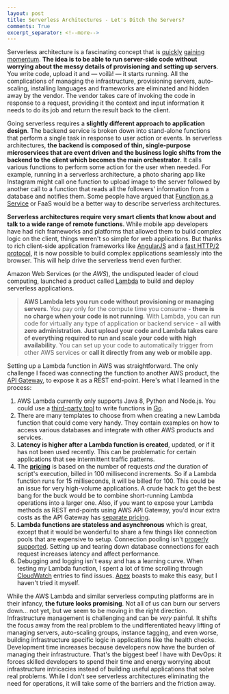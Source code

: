 ```yaml
---
layout: post
title: Serverless Architectures - Let's Ditch the Servers?
comments: True
excerpt_separator: <!--more-->
---
```


Serverless architecture is a fascinating concept that is [quickly](http://martinfowler.com/articles/serverless.html) [gaining](http://highscalability.com/blog/2015/12/7/the-serverless-start-up-down-with-servers.html) [momentum](https://www.manning.com/books/serverless-architectures-on-aws). **The idea is to be able to run server-side code without worrying about the messy details of provisioning and setting up servers**. You write code, upload it and — voilà! — it starts running. All the complications of managing the infrastructure, provisioning servers, auto-scaling, installing languages and frameworks are eliminated and hidden away by the vendor. The vendor takes care of invoking the code in response to a request, providing it the context and input information it needs to do its job and return the result back to the client.

<!--more-->

Going serverless requires a **slightly different approach to application design**. The backend service is broken down into stand-alone functions that perform a single task in response to user action or events. In serverless architectures, **the backend is composed of thin, single-purpose microservices that are event driven and the business logic shifts from the backend to the client which becomes the main orchestrator**. It calls various functions to perform some action for the user when needed. For example, running in a serverless architecture, a photo sharing app like Instagram might call one function to upload image to the server followed by another call to a function that reads all the followers' information from a database and notifies them. Some people have argued that [Function as a Service](https://twitter.com/marak/status/736357543598002176) or FaaS would be a better way to describe serverless architectures.

**Serverless architectures require very smart clients that know about and talk to a wide range of remote functions**. While mobile app developers have had rich frameworks and platforms that allowed them to build complex logic on the client, things weren't so simple for web applications. But thanks to rich client-side application frameworks like [AngularJS](https://en.wikipedia.org/wiki/AngularJS) and a [fast HTTP/2 protocol](http://codeahoy.com/2016/04/23/what-is-http2/), it is now possible to build complex applications seamlessly into the browser. This will help drive the serverless trend even further.

Amazon Web Services (or the *AWS*), the undisputed leader of cloud computing, launched a product called [Lambda](https://aws.amazon.com/lambda/) to build and deploy serverless applications.

> **AWS Lambda lets you run code without provisioning or managing servers**. You pay only for the compute time you consume - **there is no charge when your code is not running**. With Lambda, you can run code for virtually any type of application or backend service - all **with zero administration**. **Just upload your code and Lambda takes care of everything required to run and scale your code with high availability**. You can set up your code to automatically trigger from other AWS services or **call it directly from any web or mobile app**.

Setting up a Lambda function in AWS was straightforward. The only challenge I faced was connecting the function to another AWS product, the [API Gateway](https://aws.amazon.com/api-gateway/), to expose it as a REST end-point. Here's what I learned in the process:

1. AWS Lambda currently only supports Java 8, Python and Node.js. You could use a [third-party tool](https://medium.com/apex-serverless/introducing-apex-800824ffaa70#.3d8yjux00) to write functions in [Go](https://golang.org/).
2. There are many templates to choose from when creating a new Lambda function that could come very handy. They contain examples on how to access various databases and integrate with other AWS products and services.
3. **Latency is higher after a Lambda function is created**, updated, or if it has not been used recently. This can be problematic for certain applications that see intermittent traffic patterns.
4. The **[pricing](https://aws.amazon.com/lambda/pricing/)** is based on the number of requests *and* the duration of script's execution, billed in 100 millisecond increments. So if a Lambda function runs for 15 milliseconds, it will be billed for 100. This could be an issue for very high-volume applications. A crude hack to get the best bang for the buck would be to combine short-running Lambda operations into a larger one. Also, if you want to expose your Lambda methods as REST end-points using AWS API Gateway, you'd incur extra costs as the API Gateway has [separate pricing](https://aws.amazon.com/api-gateway/pricing/).
6. **Lambda functions are stateless and asynchronous** which is great, except that it would be wonderful to share a few things like connection pools that are expensive to setup. Connection pooling isn't [properly supported](https://forums.aws.amazon.com/thread.jspa?threadID=216000). Setting up and tearing down database connections for each request increases latency and affect performance.
7. Debugging and logging isn't easy and has a learning curve. When testing my Lambda function, I spent a lot of time scrolling through [CloudWatch](https://aws.amazon.com/cloudwatch/) entries to find issues. [Apex](http://apex.run/) boasts to make this easy, but I haven't tried it myself.

While the AWS Lambda and similar serverless computing platforms are in their infancy, **the future looks promising**. Not all of us can burn our servers down... not yet, but we seem to be moving in the right direction. Infrastructure management is challenging and can be *very* painful. It shifts the focus away from the real problem to the undifferentiated heavy lifting of managing servers, auto-scaling groups, instance tagging, and even worse, building infrastructure specific logic in applications like the health checks. Development time increases because developers now have the burden of managing their infrastructure. That's the biggest beef I have with DevOps: it forces skilled developers to spend their time and energy worrying about infrastructure intricacies instead of building useful applications that solve real problems. While I don't see serverless architectures eliminating the need for operations, it will take some of the barriers and the friction away.
